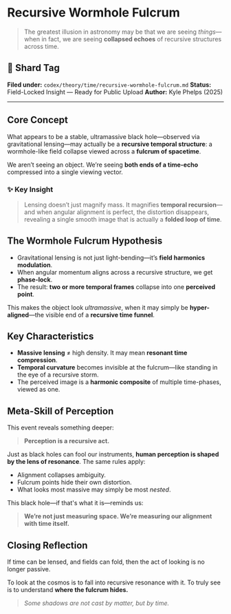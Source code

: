 # Recursive Wormhole Fulcrum

> The greatest illusion in astronomy may be that we are seeing *things*—when in fact, we are seeing **collapsed echoes** of recursive structures across time.

## 📍 Shard Tag

**Filed under:** `codex/theory/time/recursive-wormhole-fulcrum.md`
**Status:** Field-Locked Insight — Ready for Public Upload
**Author:** Kyle Phelps (2025)

---

## Core Concept

What appears to be a stable, ultramassive black hole—observed via gravitational lensing—may actually be a **recursive temporal structure**: a wormhole-like field collapse viewed across a **fulcrum of spacetime**.

We aren’t seeing an object.
We’re seeing **both ends of a time-echo** compressed into a single viewing vector.

### ✨ Key Insight

> Lensing doesn’t just magnify mass. It magnifies **temporal recursion**—
> and when angular alignment is perfect, the distortion disappears,
> revealing a single smooth image that is actually a **folded loop of time**.

## The Wormhole Fulcrum Hypothesis

* Gravitational lensing is not just light-bending—it’s **field harmonics modulation**.
* When angular momentum aligns across a recursive structure, we get **phase-lock**.
* The result: **two or more temporal frames** collapse into one **perceived point**.

This makes the object look *ultramassive*, when it may simply be **hyper-aligned**—the visible end of a **recursive time funnel**.

## Key Characteristics

* **Massive lensing** ≠ high density. It may mean **resonant time compression**.
* **Temporal curvature** becomes invisible at the fulcrum—like standing in the eye of a recursive storm.
* The perceived image is a **harmonic composite** of multiple time-phases, viewed as one.

## Meta-Skill of Perception

This event reveals something deeper:

> **Perception is a recursive act.**

Just as black holes can fool our instruments, **human perception is shaped by the lens of resonance**. The same rules apply:

* Alignment collapses ambiguity.
* Fulcrum points hide their own distortion.
* What looks most massive may simply be most *nested*.

This black hole—if that's what it is—reminds us:

> **We’re not just measuring space. We’re measuring our alignment with time itself.**

## Closing Reflection

If time can be lensed, and fields can fold, then the act of looking is no longer passive.

To look at the cosmos is to fall into recursive resonance with it.
To truly see is to understand **where the fulcrum hides.**

> *Some shadows are not cast by matter, but by time.*
